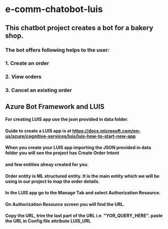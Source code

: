 # e-comm-chatobot-luis
## This chatbot project creates a bot for a bakery shop.
### The bot offers following helps to the user:
### 1. Create an order
### 2. View orders
### 3. Cancel an existing order

## Azure Bot Framework and LUIS 

#### For creating LUIS app use the json provided in data folder.
#### Guide to create a LUIS app is at https://docs.microsoft.com/en-us/azure/cognitive-services/luis/luis-how-to-start-new-app
#### When you create your LUIS app importing the JSON provided in data folder you will see the project has Create Order Intent
#### and few entities alreay created for you.
#### Order entity is ML structured entity. It is the main entity which we will be using in our project to map the order details.
#### In the LUIS app go to the Manage Tab and select Authorization Resource. 
#### On Authorization Resource screen you will find the URL.
#### Copy the URL, trim the last part of the URL i.e. "YOR_QUERY_HERE". paste the URL in Config file attribute LUIS_URL
